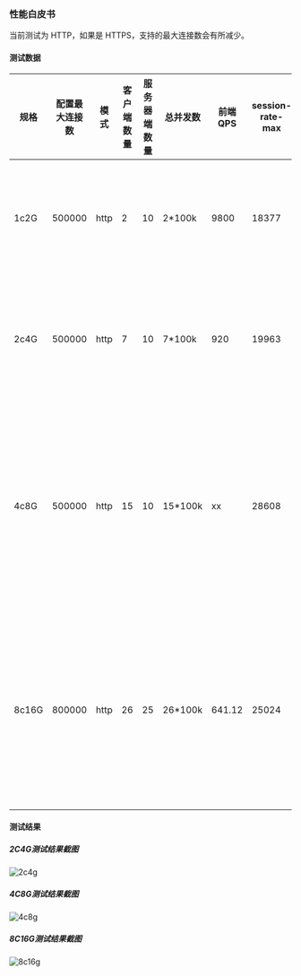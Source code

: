 ### 性能白皮书

当前测试为 HTTP，如果是 HTTPS，支持的最大连接数会有所减少。

#### 测试数据

| 规格  | 配置最大连接数 | 模式 | 客户端数量 | 服务器端数量 | 总并发数 | 前端QPS | session-rate-max | session-rate-avg | 最大支持session-max | 平均支持session-max | 错误数量 | 描述                                                         |
| ----- | -------------- | ---- | ---------- | ------------ | -------- | ------- | ---------------- | ---------------- | ------------------- | ------------------- | -------- | ------------------------------------------------------------ |
| 1c2G  | 500000         | http | 2          | 10           | 2*100k   | 9800    | 18377            | 8500             | 50000               | 21000               | 0        | CPU基本没有空闲，建议限速session rate 5000，连接最大：5000   |
| 2c4G  | 500000         | http | 7          | 10           | 7*100k   | 920     | 19963            | 8000             | 200000              | 180000              | 0        | 最多支持7个客户端压测，再多系统就会出现wa迅速增加，而且sys也会增长 |
| 4c8G  | 500000         | http | 15         | 10           | 15*100k  | xx      | 28608            | 21000            | 360000              | 360000              | 0        | 建议限速session rate 400000，连接最大 400000，后端最大连接为 20000（继续压测的话，内存和HaProxy写入磁盘将会是瓶颈） |
| 8c16G | 800000         | http | 26         | 25           | 26*100k  | 641.12  | 25024            | 20000            | 70000               | 70000               | 0        | 建议限速session rate 700000，连接最大 700000，后端最大连接为 30000（继续压测的话，客户端程序报错，连接超时错误） |

#### 测试结果

##### 2C4G测试结果截图

![2c4g](F:\首云工作相关\PaaS产品线\弹性计算产品\负载均衡\用户操作手册\用户操作手册图片\性能白皮书\2c4g.png)

##### 4C8G测试结果截图

![4c8g](F:\首云工作相关\PaaS产品线\弹性计算产品\负载均衡\用户操作手册\用户操作手册图片\性能白皮书\4c8g.png)

##### 8C16G测试结果截图

![8c16g](F:\首云工作相关\PaaS产品线\弹性计算产品\负载均衡\用户操作手册\用户操作手册图片\性能白皮书\8c16g.png)
